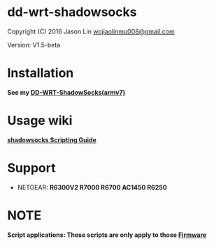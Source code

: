 # dd-wrt-shadowsocks

Copyright (C) 2016 Jason Lin <wojiaolinmu008@gmail.com>

Version: V1.5-beta

# Installation

**See my [DD-WRT-ShadowSocks(armv7)](http://www.router008.com/2016/05/09/DD-WRT-ShadowSocks/)**

# Usage wiki

**[shadowsocks Scripting Guide](http://www.router008.com/2016/02/14/ShadowSocks-Scripting-Guide/)**

# Support

- NETGEAR:
**R6300V2 R7000 R6700 AC1450 R6250**

# NOTE

**Script applications: These scripts are only apply to those [Firmware](http://entware.mirrors.ligux.com/DD-WRT/K3-AC-ARM/R29846/)**
